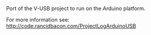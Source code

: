Port of the V-USB project to run on the Arduino platform.

For more information see: http://code.rancidbacon.com/ProjectLogArduinoUSB